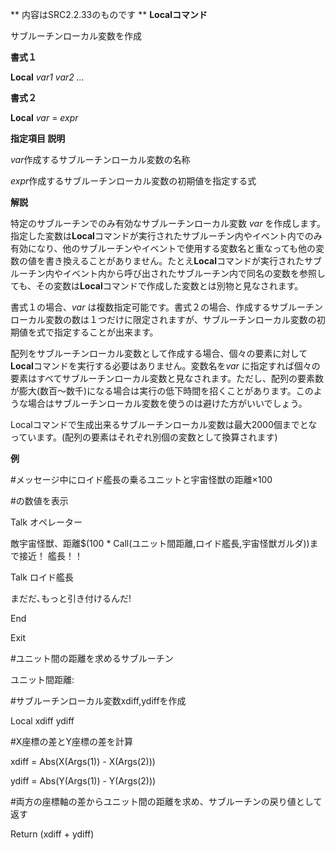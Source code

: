 ** 内容はSRC2.2.33のものです **
**Localコマンド**

サブルーチンローカル変数を作成

**書式１**

**Local** *var1 var2 …*

**書式２**

**Local** *var* = *expr*

**指定項目    説明**

*var*作成するサブルーチンローカル変数の名称

*expr*作成するサブルーチンローカル変数の初期値を指定する式

**解説**

特定のサブルーチンでのみ有効なサブルーチンローカル変数 *var* を作成します。指定した変数は**Local**コマンドが実行されたサブルーチン内やイベント内でのみ有効になり、他のサブルーチンやイベントで使用する変数名と重なっても他の変数の値を書き換えることがありません。たとえ**Local**コマンドが実行されたサブルーチン内やイベント内から呼び出されたサブルーチン内で同名の変数を参照しても、その変数は**Local**コマンドで作成した変数とは別物と見なされます。

書式１の場合、*var* は複数指定可能です。書式２の場合、作成するサブルーチンローカル変数の数は１つだけに限定されますが、サブルーチンローカル変数の初期値を式で指定することが出来ます。

配列をサブルーチンローカル変数として作成する場合、個々の要素に対して**Local**コマンドを実行する必要はありません。変数名を*var* に指定すれば個々の要素はすべてサブルーチンローカル変数と見なされます。ただし、配列の要素数が膨大(数百～数千)になる場合は実行の低下時間を招くことがあります。このような場合はサブルーチンローカル変数を使うのは避けた方がいいでしょう。

Localコマンドで生成出来るサブルーチンローカル変数は最大2000個までとなっています。(配列の要素はそれぞれ別個の変数として換算されます)

**例**

#メッセージ中にロイド艦長の乗るユニットと宇宙怪獣の距離×100

#の数値を表示

Talk オペレーター

敵宇宙怪獣、距離$(100 \* Call(ユニット間距離,ロイド艦長,宇宙怪獣ガルダ))まで接近！ 艦長！！

Talk ロイド艦長

まだだ､もっと引き付けるんだ!

End

Exit

#ユニット間の距離を求めるサブルーチン

ユニット間距離:

#サブルーチンローカル変数xdiff,ydiffを作成

Local xdiff ydiff

#X座標の差とY座標の差を計算

xdiff = Abs(X(Args(1)) - X(Args(2)))

ydiff = Abs(Y(Args(1)) - Y(Args(2)))

#両方の座標軸の差からユニット間の距離を求め、サブルーチンの戻り値として返す

Return (xdiff + ydiff)
